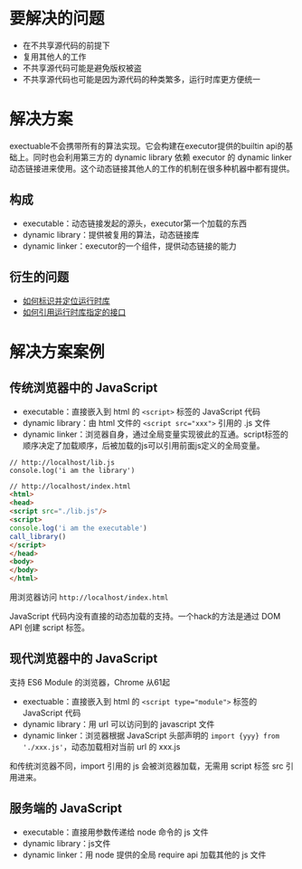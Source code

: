 # 要解决的问题

* 在不共享源代码的前提下
* 复用其他人的工作
* 不共享源代码可能是避免版权被盗
* 不共享源代码也可能是因为源代码的种类繁多，运行时库更方便统一

# 解决方案

exectuable不会携带所有的算法实现。它会构建在executor提供的builtin api的基础上。同时也会利用第三方的 dynamic library 依赖 executor 的 dynamic linker 动态链接进来使用。这个动态链接其他人的工作的机制在很多种机器中都有提供。

## 构成

* executable：动态链接发起的源头，executor第一个加载的东西
* dynamic library：提供被复用的算法，动态链接库
* dynamic linker：executor的一个组件，提供动态链接的能力

## 衍生的问题

* [如何标识并定位运行时库](/如何标识并定位运行时库.md)
* [如何引用运行时库指定的接口](/如何引用运行时库指定的接口.md)

# 解决方案案例

## 传统浏览器中的 JavaScript

* executable：直接嵌入到 html 的 `<script>` 标签的 JavaScript 代码
* dynamic library：由 html 文件的 `<script src="xxx">` 引用的 .js 文件
* dynamic linker：浏览器自身，通过全局变量实现彼此的互通。script标签的顺序决定了加载顺序，后被加载的js可以引用前面js定义的全局变量。

```
// http://localhost/lib.js
console.log('i am the library')
```

```html
// http://localhost/index.html
<html>
<head>
<script src="./lib.js"/>
<script>
console.log('i am the executable')
call_library()
</script>
</head>
<body>
</body>
</html>
```

用浏览器访问 `http://localhost/index.html` 

JavaScript 代码内没有直接的动态加载的支持。一个hack的方法是通过 DOM API 创建 script 标签。

## 现代浏览器中的 JavaScript

支持 ES6 Module 的浏览器，Chrome 从61起

* exectuable：直接嵌入到 html 的 `<script type="module">` 标签的 JavaScript 代码
* dynamic library：用 url 可以访问到的 javascript 文件
* dynamic linker：浏览器根据 JavaScript 头部声明的 `import {yyy} from './xxx.js'`，动态加载相对当前 url 的 xxx.js

和传统浏览器不同，import 引用的 js 会被浏览器加载，无需用 script 标签 src 引用进来。

## 服务端的 JavaScript

* executable：直接用参数传递给 node 命令的 js 文件
* dynamic library：js文件
* dynamic linker：用 node 提供的全局 require api 加载其他的 js 文件